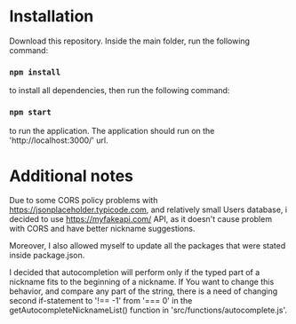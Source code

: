 # Installation

Download this repository.
Inside the main folder, run the following command:

### `npm install`

to install all dependencies, then run the following command:

### `npm start`

to run the application.
The application should run on the 'http://localhost:3000/' url.

# Additional notes

Due to some CORS policy problems with https://jsonplaceholder.typicode.com, and relatively small Users database, i decided to use https://myfakeapi.com/ API,
as it doesn't cause problem with CORS and have better nickname suggestions.

Moreover, I also allowed myself to update all the packages that were stated inside package.json.

I decided that autocompletion will perform only if the typed part of a nickname fits to the beginning of a nickname. If You want to change this behavior,
and compare any part of the string, there is a need of changing second if-statement to '!== -1' from '=== 0' in the getAutocompleteNicknameList() function in
'src/functions/autocomplete.js'.

